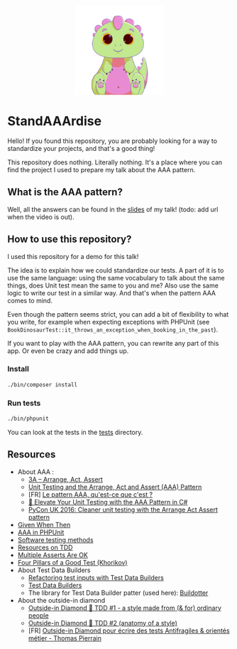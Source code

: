 <div align="center">
  <img alt="A cute dinosaur" src="Illustration_2.png" height="200"/>
</div>

# StandAAArdise

Hello! If you found this repository, you are probably looking for a way to standardize your projects, and that's a good thing!

This repository does nothing. Literally nothing. It's a place where you can find the project I used to prepare my talk about the AAA pattern.

## What is the AAA pattern?

Well, all the answers can be found in the [slides](./slides/standaaardise-your-tests.pptx) of my talk! (todo: add url when the video is out).

## How to use this repository?

I used this repository for a demo for this talk!

The idea is to explain how we could standardize our tests.
A part of it is to use the same language: using the same vocabulary to talk about the same things, does Unit test mean the same to you and me?
Also use the same logic to write our test in a similar way. And that's when the pattern AAA comes to mind.

Even though the pattern seems strict, you can add a bit of flexibility to what you write, for example when expecting exceptions with PHPUnit (see `BookDinosaurTest::it_throws_an_exception_when_booking_in_the_past`).

If you want to play with the AAA pattern, you can rewrite any part of this app. Or even be crazy and add things up.

### Install

```bash
./bin/composer install
```

### Run tests

```bash
./bin/phpunit
```

You can look at the tests in the [tests](./tests) directory.

## Resources

* About AAA :
    * [3A – Arrange, Act, Assert](https://xp123.com/3a-arrange-act-assert/)
    * [Unit Testing and the Arrange, Act and Assert (AAA) Pattern](https://medium.com/@pjbgf/title-testing-code-ocd-and-the-aaa-pattern-df453975ab80)
    * [FR] [Le pattern AAA, qu'est-ce que c'est ?](https://www.hubvisory.com/fr/blog/le-aaa-cest-quoi)
    * [🚀 Elevate Your Unit Testing with the AAA Pattern in C#](https://www.linkedin.com/pulse/elevate-your-unit-testing-aaa-pattern-c-collins-tonui)
    * [PyCon UK 2016: Cleaner unit testing with the Arrange Act Assert pattern](https://www.youtube.com/watch?v=GGw5T1mw9vU)
* [Given When Then](https://martinfowler.com/bliki/GivenWhenThen.html)
* [AAA in PHPUnit](https://docs.phpunit.de/en/11.3/fixtures.html#fixtures)
* [Software testing methods](https://en.wikipedia.org/wiki/Software_testing)
* [Resources on TDD](https://xp123.com/resources-on-test-driven-development-tdd/)
* [Multiple Asserts Are OK](https://www.industriallogic.com/blog/multiple-asserts-are-ok/)
* [Four Pillars of a Good Test (Khorikov)](https://sammancoaching.org/learning_hours/test_design/four_pillars_khorikov.html)
* About Test Data Builders
  * [Refactoring test inputs with Test Data Builders](https://sammancoaching.org/learning_hours/test_design/test_data_builders.html)
  * [Test Data Builders](https://xtrem-tdd.netlify.app/Flavours/Testing/test-data-builders)
  * The library for Test Data Builder patter (used here): [Buildotter](https://github.com/php-core)
* About the outside-in diamond
  * [Outside-in Diamond 🔷 TDD #1 - a style made from (& for) ordinary people](https://tpierrain.blogspot.com/2021/03/outside-in-diamond-tdd-1-style-made.html)
  * [Outside-in Diamond 🔷 TDD #2 (anatomy of a style)](https://tpierrain.blogspot.com/2021/03/outside-in-diamond-tdd-2-anatomy-of.html)
  * [FR] [Outside-in Diamond pour écrire des tests Antifragiles & orientés métier - Thomas Pierrain](https://www.youtube.com/watch?v=09R8ROv3aKU)
